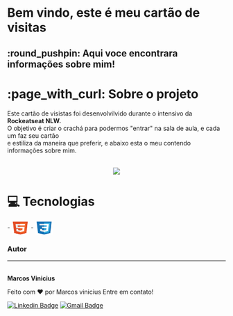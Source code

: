 <h1>Bem vindo, este é meu cartão de visitas </h1>
<h2>:round_pushpin: Aqui voce encontrara informações sobre mim! </2>
<h1>:page_with_curl: Sobre o projeto</h1>
<p>Este cartão de visistas foi desenvolvilvido durante o intensivo da <b>Rockeatseat NLW.</b><br>O objetivo é criar o crachá para podermos "entrar" na sala de aula, e cada um faz seu cartão<br> e estiliza da maneira que preferir, e abaixo esta o meu contendo informações sobre mim.</br>  </br></p>

<div align="center">
  <img src="https://user-images.githubusercontent.com/89174923/147838173-d9a6fbe3-de91-41eb-9cb2-9fa204f0920a.PNG"/>
  </div>
<h1>💻 Tecnologias </h1>
  - <img align="center" alt="vini-HTML" height="30" width="40" src="https://raw.githubusercontent.com/devicons/devicon/master/icons/html5/html5-original.svg">
  - <img align="center" alt="Rafa-CSS" height="30" width="40" src="https://raw.githubusercontent.com/devicons/devicon/master/icons/css3/css3-original.svg">
  
  

  ### Autor
---


 <img style="border-radius: 50%;" src="https://avatars3.githubusercontent.com/u/380327?s=460&u=61b426b901b8fe02e12019b1fdb67bf0072d4f00&v=4" width="100px;" alt=""/>
 <br />
 <b>Marcos Vinicius</b></sub>


Feito com ❤️ por Marcos vinicius Entre em contato!

[![Linkedin Badge](https://img.shields.io/badge/-marcos-blue?style=flat-square&logo=Linkedin&logoColor=white&link=https://www.linkedin.com/in/marcos-vinicius-8841a1171/)](https://www.linkedin.com/in/marcos-vinicius-8841a1171/) 
[![Gmail Badge](https://img.shields.io/badge/-Marcos-c14438?style=flat-square&logo=Gmail&logoColor=white&link=mailto:souza.marcosv2@gmail.com)](souza.marcosv2@gmail.com)
